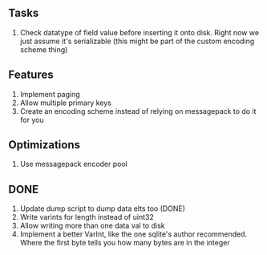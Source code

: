## Tasks

1. Check datatype of field value before inserting it onto disk. Right now we just assume it's serializable (this might be part of the custom encoding scheme thing)

## Features

1. Implement paging
1. Allow multiple primary keys
1. Create an encoding scheme instead of relying on messagepack to do it for you

## Optimizations

1. Use messagepack encoder pool

## DONE

1. Update dump script to dump data elts too (DONE)
1. Write varints for length instead of uint32
1. Allow writing more than one data val to disk
1. Implement a better VarInt, like the one sqlite's author recommended. Where the first byte tells you how many bytes are in the integer

